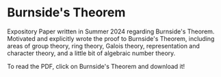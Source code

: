 # Burnside's Theorem
Expository Paper written in Summer 2024 regarding Burnside's Theorem. 
Motivated and explicitly wrote the proof to Burnside's Theorem, including areas of group theory, ring theory, Galois theory, representation and character theory,
and a little bit of algebraic number theory. 

To read the PDF, click on Burnside's Theorem and download it!
